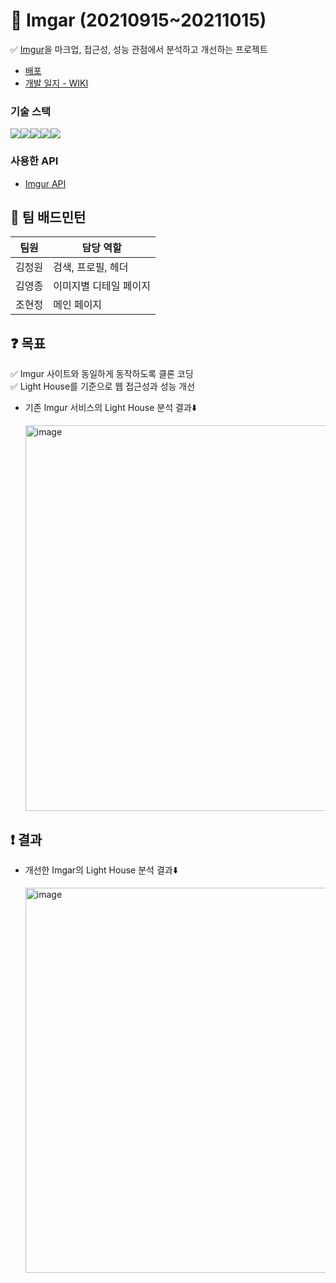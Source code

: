 # 🌆 Imgar (20210915~20211015)

✅ [Imgur](https://imgur.com/)을 마크업, 접근성, 성능 관점에서 분석하고 개선하는 프로젝트

- [배포](http://imgar.netlify.app/)
- [개발 일지 - WIKI](https://github.com/team-badminton/imgar-frontend/wiki)

### 기술 스택

<div style='display: flex'>
  <img src="https://img.shields.io/badge/react-61DAFB?style=for-the-badge&logo=react&logoColor=black">
  <img src="https://img.shields.io/badge/typescript-3178C6?style=for-the-badge&logo=typescript&logoColor=black">
  <img src="https://img.shields.io/badge/webpack-8DD6F9?style=for-the-badge&logo=webpack&logoColor=black">
  <img src="https://img.shields.io/badge/styled-components-DB7093?style=for-the-badge&logo=styled-components&logoColor=black">
  <img src="https://img.shields.io/badge/storybook-FF4785?style=for-the-badge&logo=storybook&logoColor=black">
</div>

### 사용한 API

- [Imgur API](https://apidocs.imgur.com/)

## 🔧 팀 배드민턴 

| 팀원   | 담당 역할              |
| ------ | ---------------------- |
| 김정원 | 검색, 프로필, 헤더     |
| 김영종 | 이미지별 디테일 페이지 |
| 조현정 | 메인 페이지|

## ❓ 목표
✅ Imgur 사이트와 동일하게 동작하도록 클론 코딩       
✅ Light House를 기준으로 웹 접근성과 성능 개선
- 기존 Imgur 서비스의 Light House 분석 결과⬇️
    
    <img width="617" alt="image" src="https://user-images.githubusercontent.com/66168187/137613731-3da31200-512e-4ba3-8a33-93c1173c96de.png">
    
## ❗️ 결과
- 개선한 Imgar의 Light House 분석 결과⬇️

    <img width="616" alt="image" src="https://user-images.githubusercontent.com/66168187/137613739-42f93527-bbd9-47e6-91a6-81fb2011b66c.png">


